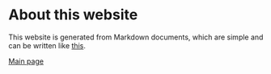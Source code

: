 # About this website

This website is generated from Markdown documents, which are simple and can be written like [this](https://www.markdownguide.org/basic-syntax/).

[Main page](/)